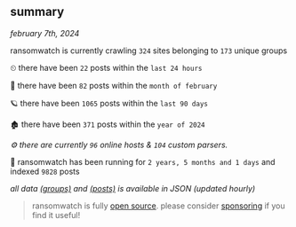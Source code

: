 
## summary
_february 7th, 2024_

ransomwatch is currently crawling `324` sites belonging to `173` unique groups

⏲ there have been `22` posts within the `last 24 hours`

🦈 there have been `82` posts within the `month of february`

🪐 there have been `1065` posts within the `last 90 days`

🏚 there have been `371` posts within the `year of 2024`

_⚙️ there are currently `96` online hosts & `104` custom parsers._

🦕 ransomwatch has been running for `2 years, 5 months and 1 days` and indexed `9828` posts

_all data  [(groups)](http://ransomwhat.telemetry.ltd/groups) and [(posts)](http://ransomwhat.telemetry.ltd/posts) is available in JSON (updated hourly)_

> ransomwatch is fully [open source](https://github.com/joshhighet/ransomwatch#ransomwatch--). please consider [sponsoring](https://github.com/sponsors/joshhighet) if you find it useful!
